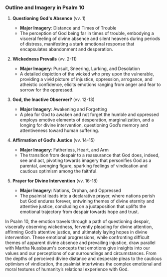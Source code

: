 ### Outline and Imagery in Psalm 10

1. **Questioning God's Absence** (vv. 1)
   - **Major Imagery**: Distance and Times of Trouble
   - The perception of God being far in times of trouble, embodying a visceral feeling of divine absence and silent heavens during periods of distress, manifesting a stark emotional response that encapsulates abandonment and desperation.

2. **Wickedness Prevails** (vv. 2-11)
   - **Major Imagery**: Pursuit, Sneering, Lurking, and Desolation
   - A detailed depiction of the wicked who prey upon the vulnerable, providing a vivid picture of injustice, oppression, arrogance, and atheistic confidence, elicits emotions ranging from anger and fear to sorrow for the oppressed.

3. **God, the Inactive Observer?** (vv. 12-13)
   - **Major Imagery**: Awakening and Forgetting
   - A plea for God to awaken and not forget the humble and oppressed employs emotive elements of desperation, marginalization, and a longing for divine intervention, questioning God’s memory and attentiveness toward human suffering.

4. **Affirmation of God’s Justice** (vv. 14-15)
   - **Major Imagery**: Fatherless, Heart, and Arm
   - The transition from despair to a reassurance that God does, indeed, see and act, pivoting towards imagery that personifies God as a parental, avenging figure, sparking feelings of vindication and cautious optimism among the faithful.

5. **Prayer for Divine Intervention** (vv. 16-18)
   - **Major Imagery**: Nations, Orphan, and Oppressed
   - The psalmist leads into a declarative prayer, where nations perish but God endures forever, entwining themes of divine eternity and attentive justice, concluding on a juxtaposition that uplifts the emotional trajectory from despair towards hope and trust.

In Psalm 10, the emotion travels through a path of questioning despair, viscerally observing wickedness, fervently pleading for divine attention, affirming God’s attentive justice, and ultimately laying hopes in divine intervention. These emotional progressions, while confronting difficult themes of apparent divine absence and prevailing injustice, draw parallel with Martha Nussbaum's concepts that emotions give insights into our values and our perceptions of our surroundings and circumstances. From the depths of perceived divine distance and desperate pleas to the cautious optimism of vindication, the psalmist intertwines the complex emotional and moral textures of humanity’s relational experience with God.
